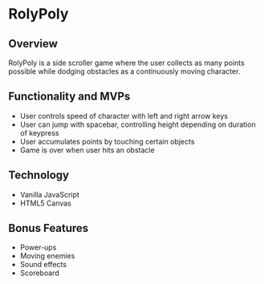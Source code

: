 # RolyPoly

## Overview
RolyPoly is a side scroller game where the user collects as many points possible while dodging obstacles as a continuously moving character.

## Functionality and MVPs

* User controls speed of character with left and right arrow keys
* User can jump with spacebar, controlling height depending on duration of keypress
* User accumulates points by touching certain objects
* Game is over when user hits an obstacle

## Technology

* Vanilla JavaScript
* HTML5 Canvas

## Bonus Features

* Power-ups
* Moving enemies
* Sound effects
* Scoreboard
